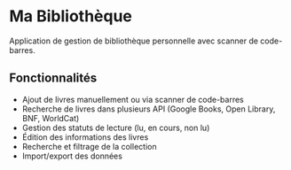 # Ma Bibliothèque

Application de gestion de bibliothèque personnelle avec scanner de code-barres.

## Fonctionnalités

- Ajout de livres manuellement ou via scanner de code-barres
- Recherche de livres dans plusieurs API (Google Books, Open Library, BNF, WorldCat)
- Gestion des statuts de lecture (lu, en cours, non lu)
- Édition des informations des livres
- Recherche et filtrage de la collection
- Import/export des données